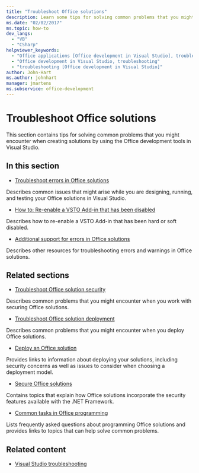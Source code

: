 ```yaml
---
title: "Troubleshoot Office solutions"
description: Learn some tips for solving common problems that you might encounter when creating solutions by using the Office development tools in Visual Studio.
ms.date: "02/02/2017"
ms.topic: how-to
dev_langs:
  - "VB"
  - "CSharp"
helpviewer_keywords:
  - "Office applications [Office development in Visual Studio], troubleshooting"
  - "Office development in Visual Studio, troubleshooting"
  - "troubleshooting [Office development in Visual Studio]"
author: John-Hart
ms.author: johnhart
manager: jmartens
ms.subservice: office-development
---
```

# Troubleshoot Office solutions

  This section contains tips for solving common problems that you might encounter when creating solutions by using the Office development tools in Visual Studio.

## In this section
- [Troubleshoot errors in Office solutions](../vsto/troubleshooting-errors-in-office-solutions.md)

 Describes common issues that might arise while you are designing, running, and testing your Office solutions in Visual Studio.

- [How to: Re-enable a VSTO Add-in that has been disabled](../vsto/how-to-re-enable-a-vsto-add-in-that-has-been-disabled.md)

 Describes how to re-enable a VSTO Add-in that has been hard or soft disabled.

- [Additional support for errors in Office solutions](../vsto/additional-support-for-errors-in-office-solutions.md)

 Describes other resources for troubleshooting errors and warnings in Office solutions.

## Related sections
- [Troubleshoot Office solution security](../vsto/troubleshooting-office-solution-security.md)

 Describes common problems that you might encounter when you work with securing Office solutions.

- [Troubleshoot Office solution deployment](../vsto/troubleshooting-office-solution-deployment.md)

 Describes common problems that you might encounter when you deploy Office solutions.

- [Deploy an Office solution](../vsto/deploying-an-office-solution.md)

 Provides links to information about deploying your solutions, including security concerns as well as issues to consider when choosing a deployment model.

- [Secure Office solutions](../vsto/securing-office-solutions.md)

 Contains topics that explain how Office solutions incorporate the security features available with the .NET Framework.

- [Common tasks in Office programming](../vsto/common-tasks-in-office-programming.md)

 Lists frequently asked questions about programming Office solutions and provides links to topics that can help solve common problems.

## Related content

- [Visual Studio troubleshooting](/troubleshoot/visualstudio/welcome-visual-studio/)
